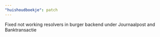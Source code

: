 ```yaml
---
"huishoudboekje": patch
---
```


Fixed not working resolvers in burger backend under Journaalpost and Banktransactie
